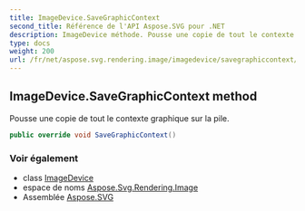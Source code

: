 ```yaml
---
title: ImageDevice.SaveGraphicContext
second_title: Référence de l'API Aspose.SVG pour .NET
description: ImageDevice méthode. Pousse une copie de tout le contexte graphique sur la pile.
type: docs
weight: 200
url: /fr/net/aspose.svg.rendering.image/imagedevice/savegraphiccontext/
---
```

## ImageDevice.SaveGraphicContext method

Pousse une copie de tout le contexte graphique sur la pile.

```csharp
public override void SaveGraphicContext()
```

### Voir également

* class [ImageDevice](../)
* espace de noms [Aspose.Svg.Rendering.Image](../../imagedevice/)
* Assemblée [Aspose.SVG](../../../)


